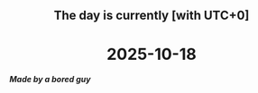<h2 align=center>The day is currently [with UTC+0]</h2>
<h1 align=center><!--TIME BEGIN-->2025-10-18<!--TIME END--></h1>
<h5>Made by a bored guy</h5>
